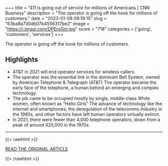 +++
title = "411 is going out of service for millions of Americans | CNN Business"
description = "The operator is going off the hook for millions of customers."
date = "2023-01-08 09:19:15"
slug = "63ba8a730db07b4556317be2"
image = "https://i.imgur.com/DPEroGm.jpg"
score = "718"
categories = ['going', 'customers', 'services']
+++

The operator is going off the hook for millions of customers.

## Highlights

- AT&T in 2021 will end operator services for wireless callers.
- The operator was the essential link in the dominant Bell System, owned by American Telephone & Telegraph (AT&T) The operator became the early face of the telephone, a human behind an emerging and complex technology.
- The job came to be occupied mostly by single, middle-class White women, often known as “Hello Girls” The advance of technology like the internet and smartphones, the deregulation of the telecomms industry in the 1980s, and other factors have left human operators virtually extinct.
- In 2021, there were fewer than 4,000 telephone operators, down from a peak of around 420,000 in the 1970s.

---

{{< rawhtml >}}
  <p class="article-category">
    <a target="_blank" href="https://www.cnn.com/2023/01/07/business/telephone-operators-411-att-ctpr/index.html">READ THE ORIGINAL ARTICLE</a>
  </p>
{{< /rawhtml >}}
